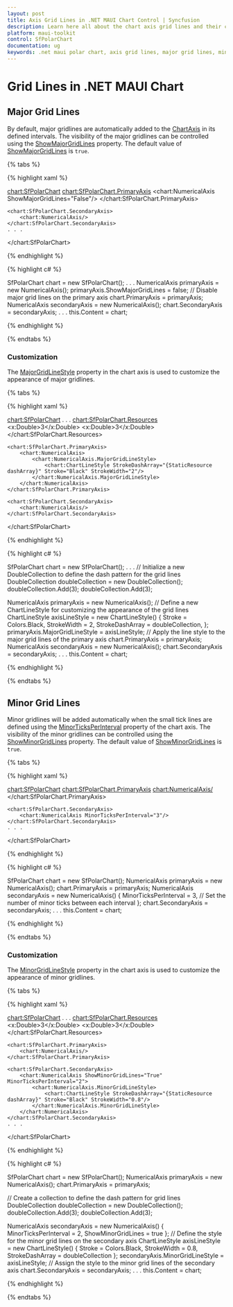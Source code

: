 ```yaml
---
layout: post
title: Axis Grid Lines in .NET MAUI Chart Control | Syncfusion
description: Learn here all about the chart axis grid lines and their customization in Syncfusion® .NET MAUI Chart (SfPolarChart).
platform: maui-toolkit
control: SfPolarChart
documentation: ug
keywords: .net maui polar chart, axis grid lines, major grid lines, minor grid lines, grid line customization, chart customization, maui toolkit
---
```


# Grid Lines in .NET MAUI Chart

## Major Grid Lines

By default, major gridlines are automatically added to the [ChartAxis](https://help.syncfusion.com/cr/maui-toolkit/Syncfusion.Maui.Toolkit.Charts.ChartAxis.html) in its defined intervals. The visibility of the major gridlines can be controlled using the [ShowMajorGridLines](https://help.syncfusion.com/cr/maui-toolkit/Syncfusion.Maui.Toolkit.Charts.ChartAxis.html#Syncfusion_Maui_Toolkit_Charts_ChartAxis_ShowMajorGridLines) property. The default value of [ShowMajorGridLines](https://help.syncfusion.com/cr/maui-toolkit/Syncfusion.Maui.Toolkit.Charts.ChartAxis.html#Syncfusion_Maui_Toolkit_Charts_ChartAxis_ShowMajorGridLines) is `true`. 

{% tabs %}

{% highlight xaml %}

<chart:SfPolarChart>
    <chart:SfPolarChart.PrimaryAxis>
        <chart:NumericalAxis ShowMajorGridLines="False"/>
    </chart:SfPolarChart.PrimaryAxis>

    <chart:SfPolarChart.SecondaryAxis>
        <chart:NumericalAxis/>
    </chart:SfPolarChart.SecondaryAxis>
    . . .
</chart:SfPolarChart>

{% endhighlight %}

{% highlight c# %}

SfPolarChart chart = new SfPolarChart();
. . .
NumericalAxis primaryAxis = new NumericalAxis();
primaryAxis.ShowMajorGridLines = false; // Disable major grid lines on the primary axis
chart.PrimaryAxis = primaryAxis;
NumericalAxis secondaryAxis = new NumericalAxis();
chart.SecondaryAxis = secondaryAxis;
. . .
this.Content = chart;

{% endhighlight %}

{% endtabs %}

### Customization

The [MajorGridLineStyle](https://help.syncfusion.com/cr/maui-toolkit/Syncfusion.Maui.Toolkit.Charts.ChartAxis.html#Syncfusion_Maui_Toolkit_Charts_ChartAxis_MajorGridLineStyle) property in the chart axis is used to customize the appearance of major gridlines.

{% tabs %}

{% highlight xaml %}

<chart:SfPolarChart>
    . . .
    <chart:SfPolarChart.Resources>
        <DoubleCollection x:Key="dashArray">
            <x:Double>3</x:Double>
            <x:Double>3</x:Double>
        </DoubleCollection>
    </chart:SfPolarChart.Resources>
    
    <chart:SfPolarChart.PrimaryAxis>
        <chart:NumericalAxis>
            <chart:NumericalAxis.MajorGridLineStyle>
                <chart:ChartLineStyle StrokeDashArray="{StaticResource dashArray}" Stroke="Black" StrokeWidth="2"/>
            </chart:NumericalAxis.MajorGridLineStyle>
        </chart:NumericalAxis>
    </chart:SfPolarChart.PrimaryAxis>

    <chart:SfPolarChart.SecondaryAxis>
        <chart:NumericalAxis/>
    </chart:SfPolarChart.SecondaryAxis>
</chart:SfPolarChart>

{% endhighlight %}

{% highlight c# %}

SfPolarChart chart = new SfPolarChart();
. . .
// Initialize a new DoubleCollection to define the dash pattern for the grid lines
DoubleCollection doubleCollection = new DoubleCollection();
doubleCollection.Add(3);
doubleCollection.Add(3);

NumericalAxis primaryAxis = new NumericalAxis();
// Define a new ChartLineStyle for customizing the appearance of the grid lines
ChartLineStyle axisLineStyle = new ChartLineStyle()
{
    Stroke = Colors.Black,
    StrokeWidth = 2,
    StrokeDashArray = doubleCollection,
};
primaryAxis.MajorGridLineStyle = axisLineStyle; // Apply the line style to the major grid lines of the primary axis
chart.PrimaryAxis = primaryAxis;
NumericalAxis secondaryAxis = new NumericalAxis();
chart.SecondaryAxis = secondaryAxis;
. . .
this.Content = chart;

{% endhighlight %}

{% endtabs %}

## Minor Grid Lines

Minor gridlines will be added automatically when the small tick lines are defined using the [MinorTicksPerInterval](https://help.syncfusion.com/cr/maui-toolkit/Syncfusion.Maui.Toolkit.Charts.RangeAxisBase.html#Syncfusion_Maui_Toolkit_Charts_RangeAxisBase_MinorTicksPerInterval) property of the chart axis. The visibility of the minor gridlines can be controlled using the [ShowMinorGridLines](https://help.syncfusion.com/cr/maui-toolkit/Syncfusion.Maui.Toolkit.Charts.RangeAxisBase.html#Syncfusion_Maui_Toolkit_Charts_RangeAxisBase_ShowMinorGridLines) property. The default value of [ShowMinorGridLines](https://help.syncfusion.com/cr/maui-toolkit/Syncfusion.Maui.Toolkit.Charts.RangeAxisBase.html#Syncfusion_Maui_Toolkit_Charts_RangeAxisBase_ShowMinorGridLines) is `true`.

{% tabs %}

{% highlight xaml %}

<chart:SfPolarChart>
    <chart:SfPolarChart.PrimaryAxis>
        <chart:NumericalAxis/>
    </chart:SfPolarChart.PrimaryAxis>

    <chart:SfPolarChart.SecondaryAxis>
        <chart:NumericalAxis MinorTicksPerInterval="3"/>
    </chart:SfPolarChart.SecondaryAxis>
    . . .
</chart:SfPolarChart>

{% endhighlight %}

{% highlight c# %}

SfPolarChart chart = new SfPolarChart();
NumericalAxis primaryAxis = new NumericalAxis();
chart.PrimaryAxis = primaryAxis;
NumericalAxis secondaryAxis = new NumericalAxis()
{
    MinorTicksPerInterval = 3, // Set the number of minor ticks between each interval
};
chart.SecondaryAxis = secondaryAxis;
. . .
this.Content = chart;

{% endhighlight %}

{% endtabs %}

### Customization

The [MinorGridLineStyle](https://help.syncfusion.com/cr/maui-toolkit/Syncfusion.Maui.Toolkit.Charts.RangeAxisBase.html#Syncfusion_Maui_Toolkit_Charts_RangeAxisBase_MinorGridLineStyle) property in the chart axis is used to customize the appearance of minor gridlines.

{% tabs %}

{% highlight xaml %}

<chart:SfPolarChart>
    . . .
    <chart:SfPolarChart.Resources>
        <DoubleCollection x:Key="dashArray">
            <x:Double>3</x:Double>
            <x:Double>3</x:Double>
        </DoubleCollection>
    </chart:SfPolarChart.Resources>

    <chart:SfPolarChart.PrimaryAxis>
        <chart:NumericalAxis/>
    </chart:SfPolarChart.PrimaryAxis>

    <chart:SfPolarChart.SecondaryAxis>
        <chart:NumericalAxis ShowMinorGridLines="True" MinorTicksPerInterval="2">
            <chart:NumericalAxis.MinorGridLineStyle>
                <chart:ChartLineStyle StrokeDashArray="{StaticResource dashArray}" Stroke="Black" StrokeWidth="0.8"/>
            </chart:NumericalAxis.MinorGridLineStyle>
        </chart:NumericalAxis>
    </chart:SfPolarChart.SecondaryAxis>
    . . .
</chart:SfPolarChart>

{% endhighlight %}

{% highlight c# %}

SfPolarChart chart = new SfPolarChart();
NumericalAxis primaryAxis = new NumericalAxis();
chart.PrimaryAxis = primaryAxis;

// Create a collection to define the dash pattern for grid lines
DoubleCollection doubleCollection = new DoubleCollection();
doubleCollection.Add(3);
doubleCollection.Add(3);

NumericalAxis secondaryAxis = new NumericalAxis() 
{ 
    MinorTicksPerInterval = 2, 
    ShowMinorGridLines = true 
};
// Define the style for the minor grid lines on the secondary axis
ChartLineStyle axisLineStyle = new ChartLineStyle()
{
    Stroke = Colors.Black,
    StrokeWidth = 0.8,
    StrokeDashArray = doubleCollection
};
secondaryAxis.MinorGridLineStyle = axisLineStyle; // Assign the style to the minor grid lines of the secondary axis
chart.SecondaryAxis = secondaryAxis;
. . .
this.Content = chart;

{% endhighlight %}

{% endtabs %}